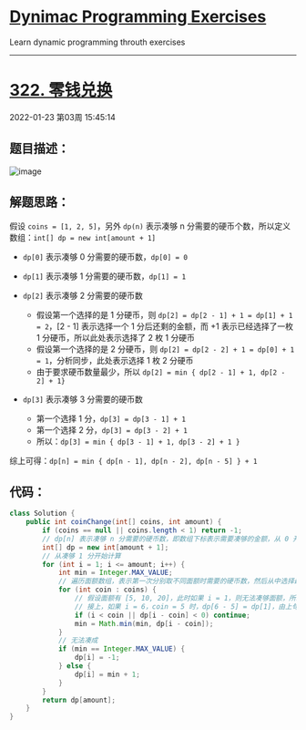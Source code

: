 # [Dynimac Programming Exercises](https://github.com/imtsingyun/LeetCode/issues/1)

Learn dynamic programming throuth exercises


---

# [322. 零钱兑换](https://leetcode-cn.com/problems/coin-change/)
2022-01-23 第03周 15:45:14

## 题目描述：
![image](https://user-images.githubusercontent.com/56377217/150669361-675e3979-1a04-4a76-b0d8-d1563554a07c.png)

## 解题思路：
假设 `coins = [1, 2, 5]`，另外 `dp(n)` 表示凑够 n 分需要的硬币个数，所以定义数组：`int[] dp = new int[amount + 1]`

- `dp[0]` 表示凑够 0 分需要的硬币数，`dp[0] = 0`
- `dp[1]` 表示凑够 1 分需要的硬币数，`dp[1] = 1`
- `dp[2]` 表示凑够 2 分需要的硬币数
  - 假设第一个选择的是 1 分硬币，则 `dp[2] = dp[2 - 1] + 1 = dp[1] + 1 = 2`，[2 - 1] 表示选择一个 1 分后还剩的金额，而 +1 表示已经选择了一枚 1 分硬币，所以此处表示选择了 2 枚 1 分硬币
  - 假设第一个选择的是 2 分硬币，则 `dp[2] = dp[2 - 2] + 1 = dp[0] + 1 = 1`，分析同步，此处表示选择 1 枚 2 分硬币
  - 由于要求硬币数量最少，所以 `dp[2] = min { dp[2 - 1] + 1, dp[2 - 2] + 1}`

- `dp[3]` 表示凑够 3 分需要的硬币数
  - 第一个选择 1 分，`dp[3] = dp[3 - 1] + 1`
  - 第一个选择 2 分，`dp[3] = dp[3 - 2] + 1`
  - 所以：`dp[3] = min { dp[3 - 1] + 1, dp[3 - 2] + 1 }`

综上可得：`dp[n] = min { dp[n - 1], dp[n - 2], dp[n - 5] } + 1`

## 代码：

```java
class Solution {
    public int coinChange(int[] coins, int amount) {  
        if (coins == null || coins.length < 1) return -1;
        // dp[n] 表示凑够 n 分需要的硬币数，即数组下标表示需要凑够的金额，从 0 开始
        int[] dp = new int[amount + 1];
        // 从凑够 1 分开始计算
        for (int i = 1; i <= amount; i++) {
            int min = Integer.MAX_VALUE;
            // 遍历面额数组，表示第一次分别取不同面额时需要的硬币数，然后从中选择最小的即可
            for (int coin : coins) {
                // 假设面额有 [5, 10, 20]，此时如果 i = 1，则无法凑够面额，所以 i < coin 时不用计算
                // 接上，如果 i = 6，coin = 5 时，dp[6 - 5] = dp[1]，由上句可知 dp[1] 无法凑出，所以此时也不能使用 dp[1] 来计算
                if (i < coin || dp[i - coin] < 0) continue;
                min = Math.min(min, dp[i - coin]);
            }
            // 无法凑成
            if (min == Integer.MAX_VALUE) {
                dp[i] = -1;
            } else {
                dp[i] = min + 1;
            }
        }
        return dp[amount];
    }
}
```